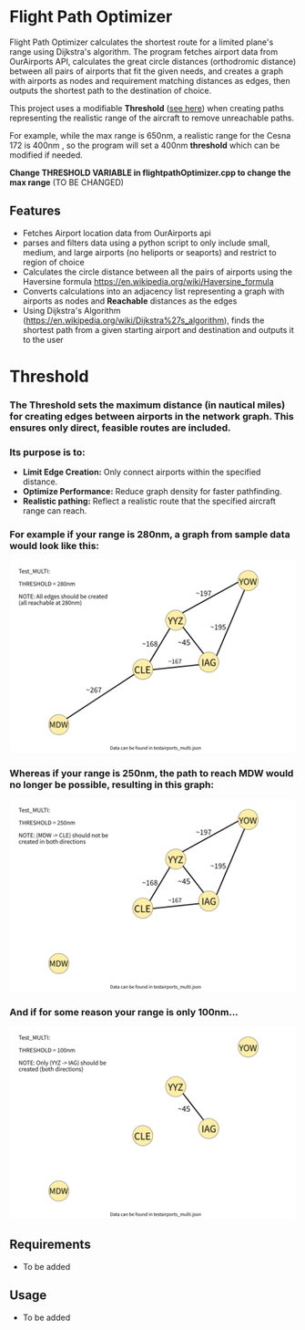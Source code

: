 # Flight Path Optimizer

Flight Path Optimizer calculates the shortest route for a limited plane's range using Dijkstra's algorithm. The program fetches airport data from OurAirports API, calculates the great circle distances (orthodromic distance) between all pairs of airports that fit the given needs, and creates a graph with airports as nodes and requirement matching distances as edges, then outputs the shortest path to the destination of choice.


This project uses a modifiable **Threshold** ([see here](#Threshold)) when creating paths representing the realistic range of the aircraft to remove unreachable paths.

For example, while the max range is 650nm, a realistic range for the Cesna 172 is 400nm , so the program will set a 400nm **threshold** which can be modified if needed.

**Change THRESHOLD VARIABLE in flightpathOptimizer.cpp to change the max range** (TO BE CHANGED)

## Features

- Fetches Airport location data from OurAirports api
- parses and filters data using a python script to only include
small, medium, and large airports (no heliports or seaports) and restrict to region of choice
- Calculates the circle distance between all the pairs of airports
using the Haversine formula https://en.wikipedia.org/wiki/Haversine_formula
- Converts calculations into an adjacency list representing a graph with airports as nodes and **Reachable** distances as the edges
- Using Dijkstra's Algorithm (https://en.wikipedia.org/wiki/Dijkstra%27s_algorithm), finds the shortest path from a given starting airport and destination and outputs it to the user

# Threshold
### The Threshold sets the maximum distance (in nautical miles) for creating edges between airports in the network graph. This ensures only direct, feasible routes are included.
### Its purpose is to:
- **Limit Edge Creation:** Only connect airports within the specified distance.
- **Optimize Performance:** Reduce graph density for faster pathfinding.
- **Realistic pathing:** Reflect a realistic route that the specified aircraft range can reach.
### For example if your range is 280nm, a graph from sample data would look like this:
![Alt text](planning_and_test_documents/generateGraph_multi_280_expected.png)
### Whereas if your range is 250nm, the path to reach MDW would no longer be possible, resulting in this graph:
![Alt text](planning_and_test_documents/generateGraph_multi_250_expected.png)
### And if for some reason your range is only 100nm...
![Alt text](planning_and_test_documents/generateGraph_multi_100_expected.png)



## Requirements

- To be added

## Usage

- To be added


